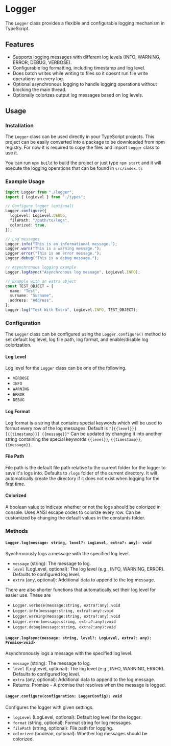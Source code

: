 # Logger

The `Logger` class provides a flexible and configurable logging mechanism in TypeScript.

## Features

- Supports logging messages with different log levels (INFO, WARNING, ERROR, DEBUG, VERBOSE).
- Configurable log formatting, including timestamp and log level.
- Does batch writes while writing to files so it doesnt run file write operations on every log.
- Optional asynchronous logging to handle logging operations without blocking the main thread.
- Optionally colorizes output log messages based on log levels.

## Usage

### Installation

The `Logger` class can be used directly in your TypeScript projects. This project can be easily converted into a package to be downloaded from npm registry.
For now it is required to copy the files and import `Logger` class to use it.

You can run `npm build` to build the project or just type `npm start` and it will execute the logging operations that can be found in `src/index.ts`

### Example Usage

```typescript
import Logger from "./logger";
import { LogLevel } from "./types";

// Configure logger (optional)
Logger.configure({
  logLevel: LogLevel.DEBUG,
  filePath: "/path/to/logs",
  colorized: true,
});

// Log messages
Logger.info("This is an informational message.");
Logger.warn("This is a warning message.");
Logger.error("This is an error message.");
Logger.debug("This is a debug message.");

// Asynchronous logging example
Logger.logAsync("Asynchronous log message", LogLevel.INFO);

// Example with an extra object
const TEST_OBJECT = {
  name: "Test",
  surname: "Surname",
  address: "Address",
};
Logger.log("Test With Extra", LogLevel.INFO, TEST_OBJECT);
```

### Configuration

The `Logger` class can be configured using the `Logger.configure()` method to set default log level, log file path, log format, and enable/disable log colorization.

#### Log Level

Log level for the `Logger` class can be one of the following.

- `VERBOSE`
- `INFO`
- `WARNING`
- `ERROR`
- `DEBUG`

#### Log Format

Log format is a string that contains special keywords which will be used to format every row of the log messages. Default is `"[{{level}}] [{{timestamp}}] {{message}}"`
Can be updated by changing it into another string containing the special keywords `{{level}}`, `{{timestamp}}`, `{{message}}`.

#### File Path

File path is the default file path relative to the current folder for the logger to save it's logs into. Defaults to `/logs` folder of the current directory.
It will automatically create the directory if it does not exist when logging for the first time.

#### Colorized

A boolean value to indicate whether or not the logs should be colorized in console. Uses ANSI escape codes to colorize every row. Can be customized by changing the default values in the constants folder.

### Methods

#### `Logger.log(message: string, level?: LogLevel, extra?: any): void`

Synchronously logs a message with the specified log level.

- `message` (string): The message to log.
- `level` (LogLevel, optional): The log level (e.g., INFO, WARNING, ERROR). Defaults to configured log level.
- `extra` (any, optional): Additional data to append to the log message.

There are also shorter functions that automatically set their log level for easier use. These are

- `Logger.verbose(message:string, extra?:any):void`
- `Logger.info(message:string, extra?:any):void`
- `Logger.warning(message:string, extra?:any):void`
- `Logger.error(message:string, extra?:any):void`
- `Logger.debug(message:string, extra?:any):void`

#### `Logger.logAsync(message: string, level?: LogLevel, extra?: any): Promise<void>`

Asynchronously logs a message with the specified log level.

- `message` (string): The message to log.
- `level` (LogLevel, optional): The log level (e.g., INFO, WARNING, ERROR). Defaults to configured log level.
- `extra` (any, optional): Additional data to append to the log message.
- Returns: Promise<void> - A promise that resolves when the message is logged.

#### `Logger.configure(configuration: LoggerConfig): void`

Configures the logger with given settings.

- `logLevel` (LogLevel, optional): Default log level for the logger.
- `format` (string, optional): Format string for log messages.
- `filePath` (string, optional): File path for logging.
- `colorized` (boolean, optional): Whether log messages should be colorized.
